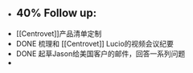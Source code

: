 - 40% Follow up:
	-
- [[Centrovet]]产品清单定制
- DONE 梳理和 [[Centrovet]] Lucio的视频会议纪要
- DONE 起草Jason给美国客户的邮件，回答一系列问题
-